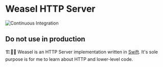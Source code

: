 # Weasel HTTP Server

![Continuous Integration](https://github.com/slashmo/weasel/workflows/Continuous%20Integration/badge.svg)

## Do not use in production

🏗👨‍🎓 Weasel is an HTTP Server implementation written in [Swift](https://github.com/apple/swift). It's sole purpose is for me to learn about HTTP and lower-level code.
